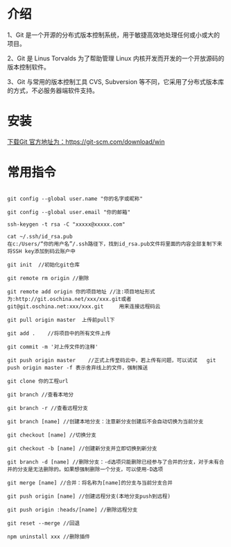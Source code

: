 # 介绍

1、Git 是一个开源的分布式版本控制系统，用于敏捷高效地处理任何或小或大的项目。

2、Git 是 Linus Torvalds 为了帮助管理 Linux 内核开发而开发的一个开放源码的版本控制软件。

3、Git 与常用的版本控制工具 CVS, Subversion 等不同，它采用了分布式版本库的方式，不必服务器端软件支持。

# 安装
<a href="https://git-scm.com/download/win" target="_blank">下载Git  官方地址为：https://git-scm.com/download/win</a>


# 常用指令

``` git

git config --global user.name "你的名字或昵称"

git config --global user.email "你的邮箱"

ssh-keygen -t rsa -C "xxxxx@xxxxx.com"

cat ~/.ssh/id_rsa.pub
在c:/Users/“你的用户名”/.ssh路径下，找到id_rsa.pub文件将里面的内容全部复制下来将SSH key添加到码云账户中

git init  //初始化git仓库

git remote rm origin //删除

git remote add origin 你的项目地址 //注:项目地址形式为:http://git.oschina.net/xxx/xxx.git或者 git@git.oschina.net:xxx/xxx.git     用来连接远程码云

git pull origin master  上传前pull下

git add .    //将项目中的所有文件上传

git commit -m '对上传文件的注释'

git push origin master    //正式上传至码云中，若上传有问题，可以试试   git push origin master -f 表示舍弃线上的文件，强制推送

git clone 你的工程url  

git branch //查看本地分

git branch -r //查看远程分支

git branch [name] //创建本地分支：注意新分支创建后不会自动切换为当前分支

git checkout [name] //切换分支

git checkout -b [name] //创建新分支并立即切换到新分支

git branch -d [name] //删除分支：-d选项只能删除已经参与了合并的分支，对于未有合并的分支是无法删除的。如果想强制删除一个分支，可以使用-D选项

git merge [name] //合并：将名称为[name]的分支与当前分支合并

git push origin [name] //创建远程分支(本地分支push到远程)

git push origin :heads/[name] //删除远程分支

git reset --merge //回退

npm uninstall xxx //删除插件
```